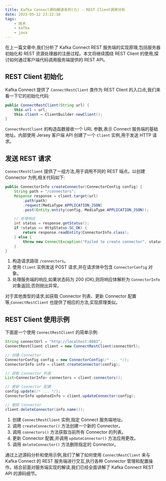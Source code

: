 ```yaml
---
title: Kafka Connect源码解读系列(九) - REST Client调用分析
date: 2023-05-12 23:22:10
tags: 
    - 技术
    - kafka
    - java
---
```


在上一篇文章中,我们分析了 Kafka Connect REST 服务端的实现原理,包括服务器初始化和 REST 资源处理器的注册过程。本文将继续围绕 REST Client 的使用,探讨如何通过客户端代码调用服务端提供的 REST API。

## REST Client 初始化

Kafka Connect 提供了 `ConnectRestClient` 类作为 REST Client 的入口点,我们来看一下它的初始化代码:

```java
public ConnectRestClient(String url) {
    this.url = url;
    this.client = ClientBuilder.newClient();
}
```

`ConnectRestClient` 的构造函数接收一个 URL 参数,表示 Connect 服务端的基础地址。内部使用 Jersey 客户端 API 创建了一个 `Client` 实例,用于发送 HTTP 请求。

## 发送 REST 请求

`ConnectRestClient` 提供了一组方法,用于调用不同的 REST 端点。以创建 Connector 为例,相关代码如下:

```java
public ConnectorInfo createConnector(ConnectorConfig config) {
    String path = "/connectors";
    Response response = client.target(url)
        .path(path)
        .request(MediaType.APPLICATION_JSON)
        .post(Entity.entity(config, MediaType.APPLICATION_JSON));

    // 处理响应
    int status = response.getStatus();
    if (status == HttpStatus.SC_OK) {
        return response.readEntity(ConnectorInfo.class);
    } else {
        throw new ConnectException("Failed to create connector", status);
    }
}
```

1. 构造请求路径 `/connectors`。
2. 使用 `Client` 实例发送 POST 请求,并在请求体中包含 `ConnectorConfig` 对象。
3. 处理服务端的响应,如果状态码为 200 (OK),则将响应体解析为 `ConnectorInfo` 对象返回;否则抛出异常。

对于其他类型的请求,如获取 Connector 列表、更新 Connector 配置等,`ConnectRestClient` 也提供了相应的方法,实现原理类似。

## REST Client 使用示例

下面是一个使用 `ConnectRestClient` 的简单示例:

```java
String connectUrl = "http://localhost:8083";
ConnectRestClient client = new ConnectRestClient(connectUrl);

// 创建 Connector
ConnectorConfig config = new ConnectorConfig(/* ... */);
ConnectorInfo info = client.createConnector(config);

// 获取 Connector 列表
List<ConnectorInfo> connectors = client.connectors();

// 更新 Connector 配置
config.update(/* ... */);
ConnectorInfo updatedInfo = client.updateConnector(config);

// 删除 Connector
client.deleteConnector(info.name());
```

1. 创建 `ConnectRestClient` 实例,指定 Connect 服务端地址。
2. 调用 `createConnector()` 方法创建一个新的 Connector。
3. 调用 `connectors()` 方法获取当前所有 Connector 的列表。
4. 更新 Connector 配置,并调用 `updateConnector()` 方法应用更改。
5. 调用 `deleteConnector()` 方法删除指定的 Connector。

通过上述源码分析和使用示例,我们了解了如何使用 `ConnectRestClient` 来与 Kafka Connect 的 REST 服务端进行交互,执行各种 Connector 管理和配置操作。结合前面对服务端实现的解读,我们已经全面讲解了 Kafka Connect REST API 的源码细节。

